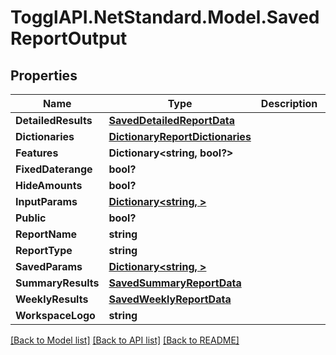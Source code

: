# TogglAPI.NetStandard.Model.SavedReportOutput
## Properties

Name | Type | Description | Notes
------------ | ------------- | ------------- | -------------
**DetailedResults** | [**SavedDetailedReportData**](SavedDetailedReportData.md) |  | [optional] 
**Dictionaries** | [**DictionaryReportDictionaries**](DictionaryReportDictionaries.md) |  | [optional] 
**Features** | **Dictionary&lt;string, bool?&gt;** |  | [optional] 
**FixedDaterange** | **bool?** |  | [optional] 
**HideAmounts** | **bool?** |  | [optional] 
**InputParams** | [**Dictionary&lt;string, &gt;**](.md) |  | [optional] 
**Public** | **bool?** |  | [optional] 
**ReportName** | **string** |  | [optional] 
**ReportType** | **string** |  | [optional] 
**SavedParams** | [**Dictionary&lt;string, &gt;**](.md) |  | [optional] 
**SummaryResults** | [**SavedSummaryReportData**](SavedSummaryReportData.md) |  | [optional] 
**WeeklyResults** | [**SavedWeeklyReportData**](SavedWeeklyReportData.md) |  | [optional] 
**WorkspaceLogo** | **string** |  | [optional] 

[[Back to Model list]](../README.md#documentation-for-models) [[Back to API list]](../README.md#documentation-for-api-endpoints) [[Back to README]](../README.md)

